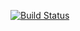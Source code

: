 [![Build Status](https://drone.io/github.com/antego/EMA/status.png)](https://drone.io/github.com/antego/EMA/latest)
